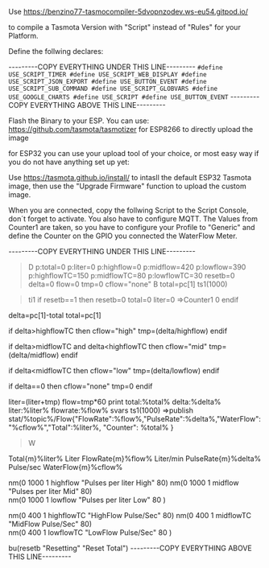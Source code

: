 

Use https://benzino77-tasmocompiler-5dvopnzodev.ws-eu54.gitpod.io/


to compile a Tasmota Version with "Script" instead of "Rules" for your Platform.

Define the follwing declares:

---------COPY EVERYTHING UNDER THIS LINE---------
`
#define USE_SCRIPT_TIMER
#define USE_SCRIPT_WEB_DISPLAY
#define USE_SCRIPT_JSON_EXPORT
#define USE_BUTTON_EVENT
#define USE_SCRIPT_SUB_COMMAND
#define USE_SCRIPT_GLOBVARS
#define USE_GOOGLE_CHARTS
#define USE_SCRIPT
#define USE_BUTTON_EVENT
`
---------COPY EVERYTHING ABOVE THIS LINE---------

Flash the Binary to your ESP. 
You can use: 
https://github.com/tasmota/tasmotizer for ESP8266 to directly upload the image 

for ESP32 you can use your upload tool of your choice, or most easy way if you do not have anything set up yet:

Use https://tasmota.github.io/install/ to intasll the default ESP32 Tasmota image, then use the "Upgrade Firmware" function to upload the custom image.

When you are connected, copy the follwing Script to the Script Console, don´t forget to activate. You also have to configure MQTT. The Values from Counter1 are taken, so you have to configure your Profile to "Generic" and define the Counter on the GPIO you connected the WaterFlow Meter.


---------COPY EVERYTHING UNDER THIS LINE---------
>D
p:total=0
p:liter=0
p:highflow=0
p:midflow=420
p:lowflow=390
p:highflowTC=150
p:midflowTC=80
p:lowflowTC=30
resetb=0
delta=0
flow=0
tmp=0
cflow="none"
>B
total=pc[1]
ts1(1000)

>ti1
if resetb==1
then
resetb=0
total=0
liter=0
=>Counter1 0 
endif

delta=pc[1]-total
total=pc[1]

if delta>highflowTC 
then
cflow="high"
tmp=(delta/highflow)
endif

if delta>midflowTC
and delta<highflowTC
then
cflow="mid"
tmp=(delta/midflow)
endif

if delta<midflowTC
then
cflow="low"
tmp=(delta/lowflow)
endif

if delta==0
then
cflow="none"
tmp=0
endif


liter=(liter+tmp)
flow=tmp*60
print total:%total% delta:%delta% liter:%liter% flowrate:%flow%
svars
ts1(1000)
=>publish stat/%topic%/Flow{"FlowRate":%flow%,"PulseRate":%delta%,"WaterFlow":"%cflow%","Total":%liter%, "Counter": %total% }

>W

Total{m}%liter% Liter
FlowRate{m}%flow% Liter/min
PulseRate{m}%delta% Pulse/sec
WaterFlow{m}%cflow% 

nm(0 1000 1 highflow "Pulses per liter High" 80) 
nm(0 1000 1 midflow "Pulses per liter Mid" 80)  
nm(0 1000 1 lowflow "Pulses per liter Low" 80 )

nm(0 400 1 highflowTC "HighFlow Pulse/Sec" 80) 
nm(0 400 1 midflowTC "MidFlow Pulse/Sec" 80)  
nm(0 400 1 lowflowTC "LowFlow Pulse/Sec" 80 )

bu(resetb "Resetting" "Reset Total")
---------COPY EVERYTHING ABOVE THIS LINE---------
